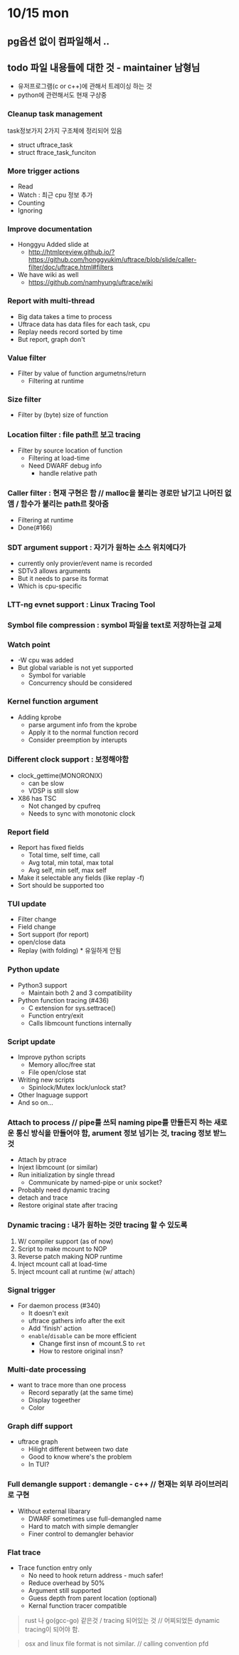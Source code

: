 # 10/15 mon 

## pg옵션 없이 컴파일해서 ..

## todo 파일 내용들에 대한 것 - maintainer 남형님
- 유저프로그램(c or c++)에 관해서 트레이싱 하는 것
- python에 관련해서도 현재 구상중

### Cleanup task management
task정보가지 2가지 구조체에 정리되어 있음
- struct uftrace_task
- struct ftrace_task_funciton

### More trigger actions
- Read
- Watch : 최근 cpu 정보 추가
- Counting
- Ignoring

### Improve documentation
- Honggyu Added slide at
  + http://htmlpreview.github.io/?https://github.com/honggyukim/uftrace/blob/slide/caller-filter/doc/uftrace.html#filters
- We have wiki as well
  + https://github.com/namhyung/uftrace/wiki

### Report with multi-thread
- Big data takes a time to process
- Uftrace data has data files for each task, cpu
- Replay needs record sorted by time
- But report, graph don't

### Value filter
- Filter by value of function argumetns/return
  + Filtering at runtime
  
### Size filter
- Filter by (byte) size of function

### Location filter : file path르 보고 tracing
- Filter by source location of function
  - Filtering at load-time
  - Need DWARF debug info
    + handle relative path

### Caller filter : 현재 구현은 함 // malloc을 불리는 경로만 남기고 나머진 없앰 / 함수가 불리는 path르 찾아줌
- Filtering at runtime
- Done(#166)

### SDT argument support : 자기가 원하는 소스 위치에다가 
- currently only provier/event name is recorded
- SDTv3 allows arguments
- But it needs to parse its format
- Which is cpu-specific

### LTT-ng evnet support : Linux Tracing Tool
### Symbol file compression : symbol 파일을 text로 저장하는걸 교체
### Watch point
- -W cpu was added
- But global variable is not yet supported
  + Symbol for variable
  + Concurrency should be considered
  
### Kernel function argument
- Adding kprobe
  - parse argument info from the kprobe
  - Apply it to the normal function record
  - Consider preemption by interupts

### Different clock support : 보정해야함
- clock_gettime(MONORONIX)
  - can be slow
  - VDSP is still slow
- X86 has TSC
  - Not changed by cpufreq
  - Needs to sync with monotonic clock

### Report field
- Report has fixed fields
  - Total time, self time, call
  - Avg total, min total, max total
  - Avg self, min self, max self
- Make it selectable any fields (like replay -f)
- Sort should be supported too

### TUI update
- Filter change
- Field change
- Sort support (for report)
- open/close data
- Replay (with folding) * 유일하게 안됨

### Python update
- Python3 support
  - Maintain both 2 and 3 compatibility
- Python function tracing (#436)
  - C extension for sys.settrace()
  - Function entry/exit
  - Calls libmcount functions internally

### Script update
- Improve python scripts
  - Memory alloc/free stat
  - File open/close stat
- Writing new scripts
  - Spinlock/Mutex lock/unlock stat?
- Other lnaguage support
- And so on...

### Attach to process // pipe룰 쓰되 naming pipe를 만들든지 하는 새로운 통신 방식을 만들어야 함, arument 정보 넘기는 것, tracing 정보 받느 것
- Attach by ptrace
- Injext libmcount (or similar)
- Run initialization by single thread
  - Communicate by named-pipe or unix socket?
- Probably need dynamic tracing
- detach and trace
- Restore original state after tracing

### Dynamic tracing : 내가 원하는 것만 tracing 할 수 있도록
1. W/ compiler support (as of now)
2. Script to make mcount to NOP
3. Reverse patch making NOP runtime
4. Inject mcount call at load-time
5. Inject mcount call at runtime (w/ attach)

### Signal trigger 
- For daemon process (#340)
  + It doesn't exit
  - uftrace gathers info after the exit
  - Add 'finish' action
  - `enable`/`disable` can be more efficient
    - Change first insn of mcount.S to `ret`
    - How to restore original insn?
    
### Multi-date processing
- want to trace more than one process
  - Record separatly (at the same time)
  - Display togeether
  - Color 

### Graph diff support
- uftrace graph
  - Hilight different between two date
  - Good to know where's the problem
  - In TUI?

### Full demangle support : demangle - c++ // 현재는 외부 라이브러리로 구현
- Without external libarary
  - DWARF sometimes use full-demangled name
  - Hard to match with simple demangler
  - Finer control to demangler behavior
  
### Flat trace
- Trace function entry only
  - No need to hook return address - much safer!
  - Reduce overhead by 50%
  - Argument still supported
  - Guess depth from parent location (optional)
  - Kernal function tracer compatible

> rust 나 go(gcc-go) 같은것 / tracing 되어있는 것 // 어찌되었든 dynamic tracing이 되어야 함.

> osx and linux file format is not similar. // calling convention pfd

